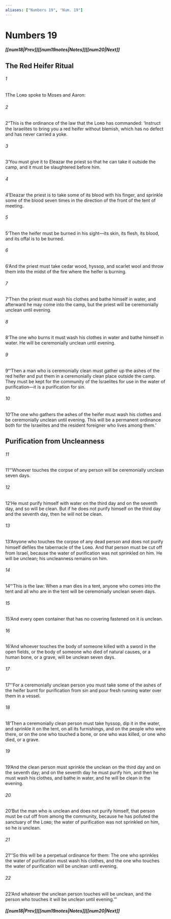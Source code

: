 ```yaml
---
aliases: ["Numbers 19", "Num. 19"]
---
```

# Numbers 19
##### <span class=arrow-left></span>[[num18|Prev]]<span class=navigation-separator></span>[[num19notes|Notes]]<span class=navigation-separator></span>[[num20|Next]]<span class=arrow-right></span>
## The Red Heifer Ritual
###### 1
<span class=verse-first>1</span>The Lᴏʀᴅ spoke to Moses and Aaron:
###### 2
<span class=verse-body>2</span>“This is the ordinance of the law that the Lᴏʀᴅ has commanded: ‘Instruct the Israelites to bring you a red heifer without blemish, which has no defect and has never carried a yoke.
###### 3
<span class=verse-body>3</span>‘You must give it to Eleazar the priest so that he can take it outside the camp, and it must be slaughtered before him.
###### 4
<span class=verse-body>4</span>‘Eleazar the priest is to take some of its blood with his finger, and sprinkle some of the blood seven times in the direction of the front of the tent of meeting.
###### 5
<span class=verse-body>5</span>‘Then the heifer must be burned in his sight—its skin, its flesh, its blood, and its offal is to be burned.
###### 6
<span class=verse-body>6</span>‘And the priest must take cedar wood, hyssop, and scarlet wool and throw them into the midst of the fire where the heifer is burning.
###### 7
<span class=verse-body>7</span>‘Then the priest must wash his clothes and bathe himself in water, and afterward he may come into the camp, but the priest will be ceremonially unclean until evening.
###### 8
<span class=verse-body>8</span>‘The one who burns it must wash his clothes in water and bathe himself in water. He will be ceremonially unclean until evening.
###### 9
<span class=verse-body>9</span>“‘Then a man who is ceremonially clean must gather up the ashes of the red heifer and put them in a ceremonially clean place outside the camp. They must be kept for the community of the Israelites for use in the water of purification—it is a purification for sin.
###### 10
<span class=verse-body>10</span>‘The one who gathers the ashes of the heifer must wash his clothes and be ceremonially unclean until evening. This will be a permanent ordinance both for the Israelites and the resident foreigner who lives among them.’
## Purification from Uncleanness
###### 11
<span class=verse-first>11</span>“‘Whoever touches the corpse of any person will be ceremonially unclean seven days.
###### 12
<span class=verse-body>12</span>‘He must purify himself with water on the third day and on the seventh day, and so will be clean. But if he does not purify himself on the third day and the seventh day, then he will not be clean.
###### 13
<span class=verse-body>13</span>‘Anyone who touches the corpse of any dead person and does not purify himself defiles the tabernacle of the Lᴏʀᴅ. And that person must be cut off from Israel, because the water of purification was not sprinkled on him. He will be unclean; his uncleanness remains on him.
<div class=paragraph-break></div>

###### 14
<span class=verse-first>14</span>“‘This is the law: When a man dies in a tent, anyone who comes into the tent and all who are in the tent will be ceremonially unclean seven days.
###### 15
<span class=verse-body>15</span>‘And every open container that has no covering fastened on it is unclean.
###### 16
<span class=verse-body>16</span>‘And whoever touches the body of someone killed with a sword in the open fields, or the body of someone who died of natural causes, or a human bone, or a grave, will be unclean seven days.
###### 17
<span class=verse-body>17</span>“‘For a ceremonially unclean person you must take some of the ashes of the heifer burnt for purification from sin and pour fresh running water over them in a vessel.
###### 18
<span class=verse-body>18</span>‘Then a ceremonially clean person must take hyssop, dip it in the water, and sprinkle it on the tent, on all its furnishings, and on the people who were there, or on the one who touched a bone, or one who was killed, or one who died, or a grave.
###### 19
<span class=verse-body>19</span>‘And the clean person must sprinkle the unclean on the third day and on the seventh day; and on the seventh day he must purify him, and then he must wash his clothes, and bathe in water, and he will be clean in the evening.
<div class=paragraph-break></div>

###### 20
<span class=verse-first>20</span>‘But the man who is unclean and does not purify himself, that person must be cut off from among the community, because he has polluted the sanctuary of the Lᴏʀᴅ; the water of purification was not sprinkled on him, so he is unclean.
###### 21
<span class=verse-body>21</span>“‘So this will be a perpetual ordinance for them: The one who sprinkles the water of purification must wash his clothes, and the one who touches the water of purification will be unclean until evening.
###### 22
<span class=verse-body>22</span>‘And whatever the unclean person touches will be unclean, and the person who touches it will be unclean until evening.’”
##### <span class=arrow-left></span>[[num18|Prev]]<span class=navigation-separator></span>[[num19notes|Notes]]<span class=navigation-separator></span>[[num20|Next]]<span class=arrow-right></span>